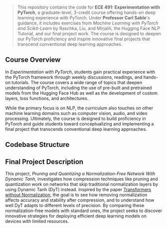 


> This repository contains the code for **ECE 491: Experimentation with PyTorch**, a graduate-level, 3-credit course offering hands-on deep learning experience with PyTorch. Under **Professor Carl Sable**'s guidance, it includes exercises from *Machine Learning with PyTorch and Scikit-Learn* by Raschka, Liu, and Mirjalili, the Hugging Face NLP Tutorial, and our final project work. The course is designed to deepen our PyTorch proficiency and inspire innovative final projects that transcend conventional deep learning approaches.



## Course Overview

In *Experimentation with PyTorch*, students gain practical experience with the PyTorch framework through weekly discussions, readings, and hands-on tutorials. The course covers a wide range of topics that deepen understanding of PyTorch, including the use of pre-built and pretrained models from the Hugging Face Hub as well as the development of custom layers, loss functions, and architectures. 

 While the primary focus is on NLP, the curriculum also touches on other machine learning domains such as computer vision, audio, and video processing. Ultimately, the course is designed to build proficiency in PyTorch and guide students toward conceptualizing and implementing a final project that transcends conventional deep learning approaches.



## Codebase Structure



## Final Project Description

This project, *Pruning and Quantizing a Normalization-Free Network With Dynamic Tanh*, investigates how compression techniques like pruning and quantization work on networks that skip traditional normalization layers by using Dynamic Tanh (DyT) instead. Inspired by the paper [Transformers without Normalization](https://arxiv.org/pdf/2503.10622), the goal is to see how removing normalization affects accuracy and stability after compression, and to understand how well DyT adapts to different levels of precision. By comparing these normalization-free models with standard ones, the project seeks to discover innovative strategies for deploying efficient deep learning models on devices with limited resources.